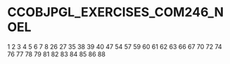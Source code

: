 # CCOBJPGL_EXERCISES_COM246_NOEL



1
2
3
4
5
6
7
8
26
27
35
38
39
40
47
54
57
59
60
61
62
63
66
67
70
72
74
76
77
78
79
81
82
83
84
85
86
88
